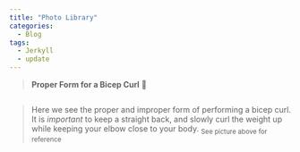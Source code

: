 ```yaml
---
title: "Photo Library"
categories:
  - Blog
tags:
  - Jerkyll
  - update
---
```


>**Proper Form for a Bicep Curl** :muscle:

<img src="{{ site.url}}{{ site.baseurl }}/assets/images/Bicepcurl.jpg" alt="">

> Here we see the proper and improper form of performing a bicep curl.
> It is *important* to keep a straight back, and slowly curl the weight up while keeping your elbow close to your body.
><sub> See picture above for reference </sub>
